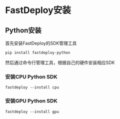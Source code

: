# FastDeploy安装

## Python安装

首先安装FastDeploy的SDK管理工具

```
pip install fastdeploy-python
```

然后通过命令行管理工具，根据自己的硬件安装相应SDK

### 安装CPU Python SDK

```
fastdeploy --install cpu
```

### 安装GPU Python SDK

```
fastdeploy --install gpu
```
